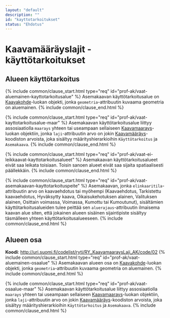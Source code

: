 ```yaml
---
layout: "default"
description: ""
id: "kayttotarkoitukset"
status: "Ehdotus"
---
```

# Kaavamääräyslajit - käyttötarkoitukset

## Alueen käyttötarkoitus

{% include common/clause_start.html type="req" id="prof-ak/vaat-aluemainen-kayttotarkoitusalue" %}
Asemakaavan käyttötarkoitusalue on [Kaavakohde](dokumentaatio/#kaavakohde)-luokan objekti, jonka ```geometria```-attribuutin kuvaama geometria on aluemainen.
{% include common/clause_end.html %}

{% include common/clause_start.html type="req" id="prof-ak/vaat-kayttotarkoitusalue-maar" %}
Asemakaavan käyttötarkoitusalue liittyy assosiaatiolla ```maarays``` yhteen tai useampaan sellaiseen [Kaavamaarays](dokumentaatio/#kaavamaarays)-luokan objektiin, jonka ```laji```-attribuutin arvo on jokin [Kaavamääräys](http://uri.suomi.fi/codelist/rytj/RY_Kaavamaarays)-koodiston arvoista, joka sisältyy määrityshierarkioihin  ```Käyttötarkoitus``` ja ```Asemakaava```.
{% include common/clause_end.html %}

{% include common/clause_start.html type="req" id="prof-ak/vaat-ei-leikkaavat-kayttotarkoitusalueet" %}
Asemakaavan käyttötarkoitusalueet eivät saa leikata toisiaan. Toisin sanoen alueet eivät saa sijaita spatiaalisesti päällekkäin.
{% include common/clause_end.html %}

{% include common/clause_start.html type="req" id="prof-ak/vaat-asemakaavan-kayttotarkoituspeite" %}
Asemakaavan, jonka ```elinkaaritila```-attribuutin arvo on kaavaehdotus tai myöhempi (Kaavaehdotus, Tarkistettu kaavaehdotus, Hyväksytty kaava, Oikaisukehotuksen alainen, Valituksen alainen, Osittain voimassa, Voimassa, Kumottu tai Kumoutunut), sisältämien käyttötarkoitusalueiden tulee peittää sen ```aluerajaus```-attribuutin ilmaisema kaavan alue siten, että jokainen alueen sisäinen sijaintipiste sisältyy täsmälleen yhteen käyttötarkoitusalueeseen.
{% include common/clause_end.html %}

## Alueen osa

**Koodi**: <http://uri.suomi.fi/codelist/rytj/RY_KaavamaaraysLaji_AK/code/02>
{% include common/clause_start.html type="req" id="prof-ak/vaat-aluemainen-osaalue" %}
Asemakaavan alueen osa on [Kaavakohde](dokumentaatio/#kaavakohde)-luokan objekti, jonka ```geometria```-attribuutin kuvaama geometria on aluemainen.
{% include common/clause_end.html %}

{% include common/clause_start.html type="req" id="prof-ak/vaat-osaalue-maar" %}
Asemakaavan käyttötarkoitusalue liittyy assosiaatiolla ```maarays``` yhteen tai useampaan sellaiseen [Kaavamaarays](dokumentaatio/#kaavamaarays)-luokan objektiin, jonka ```laji```-attribuutin arvo on jokin [Kaavamääräys](http://uri.suomi.fi/codelist/rytj/RY_Kaavamaarays)-koodiston arvoista, joka sisältyy määrityshierarkioihin  ```Käyttötarkoitus``` ja ```Asemakaava```.
{% include common/clause_end.html %}